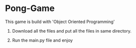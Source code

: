 # Pong-Game
This game is build with 'Object Oriented Programming'

1. Download all the files and put all the files in same directory.

2. Run the main.py file and enjoy
